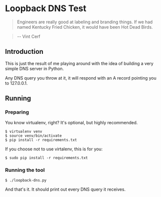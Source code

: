 # Loopback DNS Test

> Engineers are really good at labeling and branding things. If we had named Kentucky Fried Chicken, it would have been Hot Dead Birds.

> -- Vint Cerf

## Introduction

This is just the result of me playing around with the idea of building a very simple DNS server in Python.

Any DNS query you throw at it, it will respond with an A record pointing you to 127.0.0.1.

## Running

### Preparing

You know virtualenv, right? It's optional, but highly recommended.

    $ virtualenv venv
    $ source venv/bin/activate
    $ pip install -r requirements.txt
    
If you choose not to use virtalenv, this is for you:

    $ sudo pip install -r requirements.txt

### Running the tool

    $ ./loopback-dns.py

And that's it. It should print out every DNS query it receives.
